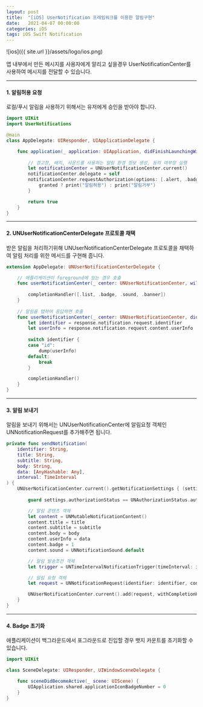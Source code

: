 ```yaml
---
layout: post
title:  "[iOS] UserNotification 프레임워크를 이용한 알림구현"
date:   2021-04-07 00:00:00
categories: iOS
tags: iOS Swift Notification
---
```


![ios]({{ site.url }}/assets/logo/ios.png)

앱 내부에서 만든 메시지를 사용자에게 알리고 싶을경우 
UserNotificationCenter를 사용하여 메시지를 전달할 수 있습니다.

***

#### 1. 알림허용 요청

로컬/푸시 알림을 사용하기 위해서는 유저에게 승인을 받아야 합니다.

```swift
import UIKit
import UserNotifications

@main
class AppDelegate: UIResponder, UIApplicationDelegate {

    func application(_ application: UIApplication, didFinishLaunchingWithOptions launchOptions: [UIApplication.LaunchOptionsKey: Any]?) -> Bool {
        
        // 경고창, 배지, 사운드를 사용하는 알림 환경 정보 생성, 동의 여부창 실행
        let notificationCenter = UNUserNotificationCenter.current()
        notificationCenter.delegate = self
        notificationCenter.requestAuthorization(options: [.alert, .badge, .sound]) { granted, error in
            granted ? print("알림허용") : print("알림거부")
        }

        return true
    }
}
```
***

#### 2. UNUserNotificationCenterDelegate 프로토콜 채택

받은 알림을 처리하기위해 UNUserNotificationCenterDelegate 프로토콜을 채택하여
알림 처리를 위한 메서드를 구현해 줍니다.

```swift
extension AppDelegate: UNUserNotificationCenterDelegate {

    // 애플리케이션이 foreground에 있는 경우 호출
    func userNotificationCenter(_ center: UNUserNotificationCenter, willPresent notification: UNNotification, withCompletionHandler completionHandler: @escaping (UNNotificationPresentationOptions) -> Void) {
        
        completionHandler([.list, .badge, .sound, .banner])
    }
    
    // 알림을 탭하여 응답하면 호출
    func userNotificationCenter(_ center: UNUserNotificationCenter, didReceive response: UNNotificationResponse, withCompletionHandler completionHandler: @escaping () -> Void) {
        let identifier = response.notification.request.identifier
        let userInfo = response.notification.request.content.userInfo
        
        switch identifier {
        case "id":
            dump(userInfo)
        default:
            break
        }

        completionHandler()
    }
}
```

***

#### 3. 알림 보내기

알림을 보내기 위해서는
UNUserNotificationCenter에 알림요청 객체인 UNNotificationRequest를 추가해주면 됩니다.

```swift
private func sendNotification(
    identifier: String,
    title: String,
    subtitle: String,
    body: String,
    data: [AnyHashable: Any],
    interval: TimeInterval
) {
    UNUserNotificationCenter.current().getNotificationSettings { (settings) in
        
        guard settings.authorizationStatus == UNAuthorizationStatus.authorized else { return }

        // 알림 콘텐츠 객체
        let content = UNMutableNotificationContent()
        content.title = title
        content.subtitle = subtitle
        content.body = body
        content.userInfo = data
        content.badge = 1
        content.sound = UNNotificationSound.default

        // 알림 발송조건 객체
        let trigger = UNTimeIntervalNotificationTrigger(timeInterval: interval, repeats: false)

        // 알림 요청 객체
        let request = UNNotificationRequest(identifier: identifier, content: content, trigger: trigger)

        UNUserNotificationCenter.current().add(request, withCompletionHandler: nil)
    }
}
```

***

#### 4. Badge 초기화

애플리케이션이 백그라운드에서 포그라운드로 진입할 경우 뱃지 카운트를 초기화할 수 있습니다.

```swift
import UIKit

class SceneDelegate: UIResponder, UIWindowSceneDelegate {

    func sceneDidBecomeActive(_ scene: UIScene) {
        UIApplication.shared.applicationIconBadgeNumber = 0
    }
}
```
